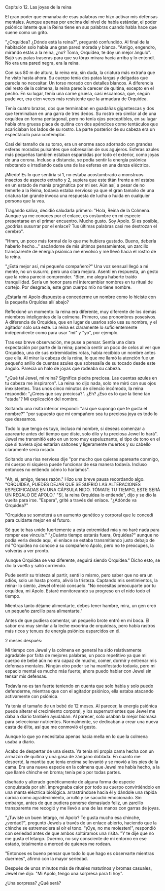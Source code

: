 Capítulo 12. Las joyas de la reina

El gran poder que emanaba de esas palabras me hizo activar mis defensas mentales. Aunque apenas por encima del nivel de habla estándar, el poder psiónico latente que la Reina tiene en sus palabras cuando habla hace que suene como un grito.

"¿Orquídea? ¿Dónde está la reina?", preguntó confundido. Al final de la habitación solo había una gran pared morada y blanca. "Amigo, engendro, mirando estás a la reina, ¿no? Toma, Orquídea, te doy un mejor ángulo". Bajó sus patas traseras para que su tórax mirara hacia arriba y lo entendí. No era una pared negra, era la reina.

Con sus 80 m de altura, la reina era, sin duda, la criatura más extraña que he visto hasta ahora. Su cuerpo tenía dos patas largas y delgadas que parecía no necesitar. Un torso morado con detalles blancos. A diferencia del resto de la colmena, la reina parecía carecer de quitina, excepto en el pecho. En su lugar, tenía una carne gruesa, casi escamosa, que, según pude ver, era cien veces más resistente que la armadura de Orquídea.

Tenía cuatro brazos, dos que terminaban en guadañas gigantescas y dos que terminaban en una garra de tres dedos. Su rostro era similar al de una orquídea en forma pentagonal, pero no tenía ojos perceptibles, en su lugar había otra gruesa placa de quitina con dos apéndices como tentáculos que acariciaban los lados de su rostro. La parte posterior de su cabeza era un espectáculo para contemplar.

Casi del tamaño de su torso, era un enorme saco adornado con grandes esferas moradas pulsantes que sobresalían de sus agujeros. Esferas azules más pequeñas también estaban esparcidas por todo el exterior, como joyas de una corona. Incluso a distancia, se podía sentir la energía psiónica rebotando e irradiando cada una de las esferas en una danza eléctrica.

¡Miedo! Es lo que sentiría si 1, no estaba acostumbrado a monstruos insectos de aspecto extraño y 2, supiera que este titán frente a mí estaba en un estado de manía pragmática por mi ser. Aún así, a pesar de no temerle a la Reina, todavía estaba nervioso ya que el gran tamaño de una criatura tan grande invoca una respuesta de lucha o huida en cualquier persona que la vea.

Tragando saliva, decidió saludarla primero: "Hola, Reina de la Colmena. Aunque ya me conoces por el enlace, es costumbre en mi especie presentarse en el primer encuentro. Mucho gusto. Soy Apolo. Si es posible, ¿podrías susurrar por el enlace? Tus últimas palabras casi me destrozan el cerebro".

"Hmm, un poco más formal de lo que me hubiera gustado. Bueno, debería haberlo hecho..." sacándome de mis últimos pensamientos, un zarcillo transparente de energía psiónica me envolvió y me llevó hacia el rostro de la reina.

"¿Está mejor así, mi pequeño compañero?" Una voz sensual llegó a mi mente, no un susurro, pero una clara mejora. Asentí en respuesta, un gesto que la reina pareció comprender. "Bien, me alegra haberte traído tranquilidad. Sería un honor para mí intercambiar nombres en tu ritual de cortejo. Por desgracia, este gran cuerpo mío no tiene nombre.

¿Estaría mi Apolo dispuesto a concederme un nombre como lo hiciste con la pequeña Orquídea allí abajo?

Reflexioné un momento: la reina era diferente, muy diferente de los demás miembros inteligentes de la colmena. Primero, usa pronombres posesivos. A diferencia de Orquídea, que en lugar de usarlos solo usa su nombre, y el agitador solo usa este. La reina es claramente lo suficientemente independiente como para usar "mi" y "yo", por ejemplo.

Tras esa breve observación, me puse a pensar. Sentía una clara expectación por parte de la reina; parecía sentir un poco de celos al ver que Orquídea, una de sus extremidades rotas, había recibido un nombre antes que ella. Al mirar la cabeza de la reina, lo que me llamó la atención fue un pequeño anillo de cuentas azules que sobresalía de su tocado desde este ángulo. Parecía un halo de joyas que rodeaba su cabeza.

"¿Qué tal Jewel, mi reina? Significa piedra preciosa. Las cuentas azules en tu cabeza me inspiraron". La reina no dijo nada, solo me miró con sus ojos inexistentes. Tras unos cinco minutos de silencio incómodo, la reina respondió: "¿Crees que soy preciosa?". ¿Eh? ¿Eso es lo que la tiene tan "atada"? Mi explicación del nombre.

Soltando una risita interior respondí: "así que supongo que te gusta el nombre?" "por supuesto que mi compañero sea tu preciosa joya es todo lo que deseamos.

Todo lo que tengo es tuyo, incluso mi nombre, si deseas comenzar a aparearte antes del tiempo que diste, solo dilo y tu preciosa Jewel lo hará". Jewel me transmitió esto en un tono muy espeluznante, el tipo de tono en el que si tuviera ojos estarían saltones y ligeramente muertos y su cabello claramente sería rosado.

Soltando una risa nerviosa dije "por mucho que quieras aparearte conmigo, mi cuerpo ni siquiera puede funcionar de esa manera todavía. Incluso entonces no entiendo cómo lo haríamos".

"Ah, sí, amigo, tienes razón." Hizo una breve pausa recordando algo. "ORQUÍDEA, PUEDES DEJAR QUE SE SUFRIÓ LAS ALTERACIONES ESPECIFICADAS EN UNA CÁPSULA NIDO. TÓMATE TU TIEMPO, ESTE SERÁ UN REGALO DE APOLO." "Sí, la reina Orquídea lo entiende", dijo y se dio la vuelta para irse. "Espera", grité a través del enlace. "¿Adónde va Orquídea?"

"Orquídea se someterá a un aumento genético y corporal que le concedí para cuidarte mejor en el futuro.

Sé que te has unido fuertemente a esta extremidad mía y no haré nada para romper ese vínculo." "¿Cuánto tiempo estarás fuera, Orquídea?" aunque no podía verla desde aquí, el enlace se estaba transmitiendo justo debajo de mí "Orquídea no conoce a su compañero Apolo, pero no te preocupes, la volverás a ver pronto.

Aunque Orquídea se vea diferente, seguirá siendo Orquídea." Dicho esto, se dio la vuelta y salió corriendo.

Pude sentir su tristeza al partir, sentí lo mismo, pero saber que no era un adiós, solo un hasta pronto, alivió la tristeza. Captando mis sentimientos, la reina- lo siento, Jewel ofreció consuelo. "No necesitas preocuparte por tu orquídea, mi Apolo. Estaré monitoreando su progreso en el nido todo el tiempo.

Mientras tanto déjame alimentarte, debes tener hambre, mira, un gen creó un pequeño zarcillo para alimentarte."

Antes de que pudiera comentar, un pequeño brote entró en mi boca. El sabor era muy similar a la leche exocrina de orquídeas, pero había rastros más ricos y tenues de energía psiónica esparcidos en él.

2 meses después:

Mi tiempo con Jewel y la colmena en general ha sido relativamente agradable por falta de mejores palabras, un poco repetitivo ya que mi cuerpo de bebé aún no era capaz de mucho, comer, dormir y entrenar mis defensas mentales. Ningún otro poder se ha manifestado todavía, pero mi espacio mental es mucho más fuerte, ahora puedo hablar con Jewel sin tensar mis defensas.

Todavía no es tan fuerte teniendo en cuenta que solo habla y solo puedo defenderme, mientras que con el agitador psiónico, ella estaba atacando activamente con psiónica.

Ya tenía el tamaño de un bebé de 12 meses. Al parecer, la energía psiónica puede alterar el crecimiento corporal, y los supernutrientes que Jewel me daba a diario también ayudaban. Al parecer, solo usaban la mejor biomasa para seleccionar nutrientes. Normalmente, se dedicaban a crear una nueva casta de élite, así que me conmovió el gesto.

Aunque lo que yo necesitaba apenas hacía mella en lo que la colmena usaba a diario.

Acabo de despertar de una siesta. Ya tenía mi propia cama hecha con un armazón de quitina y una gasa de zángano doblada. En cuanto me desperté, la mantita que tenía encima se levantó y se movió a los pies de la cama. Era una nueva especie en la colmena que Jewel me había hecho, a la que llamé chinche en broma; tenía pelo por todas partes.

diseñado y alterado genéticamente de alguna forma de especie conquistada por ahí. impregnaba calor por todo su cuerpo convirtiéndolo en una manta eléctrica biológica. arrastrándose hacia él y dándole una rápida caricia como agradecimiento, arrulló y se sacudió emocionado. Sin embargo, antes de que pudiera ponerse demasiado feliz, un zarcillo transparente me recogió y me llevó a una de las manos con garras de joyas.

"¿Tuviste un buen letargo, mi Apolo? Te gusta mucho esa chinche, ¿verdad?", preguntó Jewels a través de un enlace abierto, haciendo que la chinche se estremeciera al oír el tono. "¡Oye, no me molesten!", respondió con seriedad antes de que ambos soltáramos una risita. "Y te dije que no me gusta el letargo. Duermo, no soy consciente de mi entorno en ese estado, totalmente a merced de quienes me rodean.

"Entonces es bueno pensar que todo lo que hago es observarte mientras duermes", afirmó con la mayor seriedad.

Después de unos minutos más de rituales matutinos y bromas casuales, Jewel me dijo: "Mi Apolo, tengo una sorpresa para ti hoy".

¿Una sorpresa? ¿Qué será?
